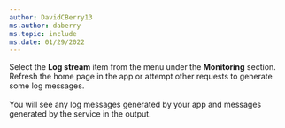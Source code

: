```yaml
---
author: DavidCBerry13
ms.author: daberry
ms.topic: include
ms.date: 01/29/2022
---
```

Select the **Log stream** item from the menu under the **Monitoring** section. Refresh the home page in the app or attempt other requests to generate some log messages.<br>
<br>
You will see any log messages generated by your app and messages generated by the service in the output.